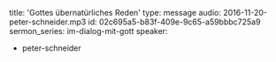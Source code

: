 title: 'Gottes übernatürliches Reden'
type: message
audio: 2016-11-20-peter-schneider.mp3
id: 02c695a5-b83f-409e-9c65-a59bbbc725a9
sermon_series: im-dialog-mit-gott
speaker:
  - peter-schneider
